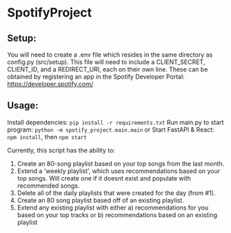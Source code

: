 # SpotifyProject

## Setup:

You will need to create a .env file which resides in the same directory as config.py (src/setup).  This file will need to include a CLIENT_SECRET, CLIENT_ID,
and a REDIRECT_URI, each on their own line.  These can be obtained by registering an app in the Spotify Developer Portal: https://developer.spotify.com/

## Usage:
Install dependencies: ```pip install -r requirements.txt```
Run main.py to start program: ```python -m spotify_project.main.main``` 
or Start FastAPI & React: ```npm install```, then ```npm start```


Currently, this script has the ability to:

1. Create an 80-song playlist based on your top songs from the last month.
2. Extend a 'weekly playlist', which uses recommendations based on your top songs.  Will create one if it doesnt exist and populate with recommended songs.
3. Delete all of the daily playlists that were created for the day (from #1).
4. Create an 80 song playlist based off of an existing playlist.
5. Extend any existing playlist with either a) recommendations for you based on your top tracks or b) recommendations based on an existing playlist


